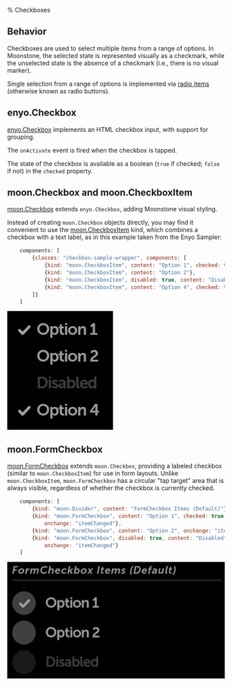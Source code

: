 % Checkboxes

## Behavior

Checkboxes are used to select multiple items from a range of options.  In
Moonstone, the selected state is represented visually as a checkmark, while the
unselected state is the absence of a checkmark (i.e., there is no visual
marker).

Single selection from a range of options is implemented via [radio
items](radio-items.html) (otherwise known as radio buttons).

## enyo.Checkbox

[enyo.Checkbox]($api/#/kind/enyo.Checkbox) implements an HTML
checkbox input, with support for grouping.

The `onActivate` event is fired when the checkbox is tapped.

The state of the checkbox is available as a boolean (`true` if checked;
`false` if not) in the `checked` property.

## moon.Checkbox and moon.CheckboxItem

[moon.Checkbox]($api/#/kind/moon.Checkbox) extends `enyo.Checkbox`,
adding Moonstone visual styling.

Instead of creating `moon.Checkbox` objects directly, you may find it convenient
to use the [moon.CheckboxItem]($api/#/kind/moon.CheckboxItem) kind,
which combines a checkbox with a text label, as in this example taken from the
Enyo Sampler:

```javascript
    components: [
        {classes: "checkbox-sample-wrapper", components: [
            {kind: "moon.CheckboxItem", content: "Option 1", checked: true},
            {kind: "moon.CheckboxItem", content: "Option 2"},
            {kind: "moon.CheckboxItem", disabled: true, content: "Disabled"},
            {kind: "moon.CheckboxItem", content: "Option 4", checked: true}
        ]}
    ]
```

![](../../assets/checkbox-items.png)

## moon.FormCheckbox

[moon.FormCheckbox]($api/#/kind/moon.FormCheckbox) extends
`moon.Checkbox`, providing a labeled checkbox (similar to `moon.CheckboxItem`)
for use in form layouts.  Unlike `moon.CheckboxItem`, `moon.FormCheckbox` has a
circular "tap target" area that is always visible, regardless of whether the
checkbox is currently checked.

```javascript
    components: [
        {kind: "moon.Divider", content: "FormCheckbox Items (Default)"},
        {kind: "moon.FormCheckbox", content: "Option 1", checked: true,
            onchange: "itemChanged"},
        {kind: "moon.FormCheckbox", content: "Option 2", onchange: "itemChanged"},
        {kind: "moon.FormCheckbox", disabled: true, content: "Disabled",
            onchange: "itemChanged"}
    ]
```

![](../../assets/form-checkbox-items.png)
